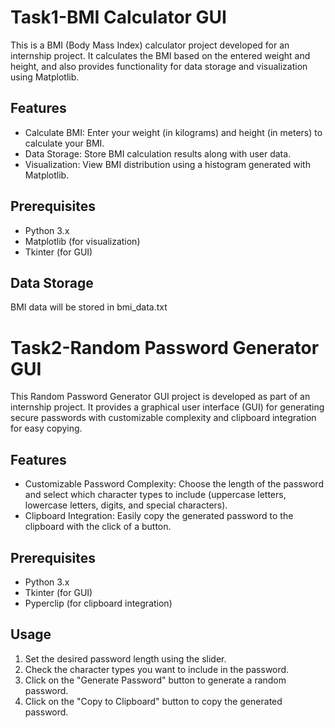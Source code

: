 # Task1-BMI Calculator GUI

This is a BMI (Body Mass Index) calculator project developed for an internship project. It calculates the BMI based on the entered weight and height, and also provides functionality for data storage and visualization using Matplotlib.

## Features
- Calculate BMI: Enter your weight (in kilograms) and height (in meters) to calculate your BMI.
- Data Storage: Store BMI calculation results along with user data.
- Visualization: View BMI distribution using a histogram generated with Matplotlib.

## Prerequisites
- Python 3.x
- Matplotlib (for visualization)
- Tkinter (for GUI)

## Data Storage
BMI data will be stored in bmi_data.txt

# Task2-Random Password Generator GUI

This Random Password Generator GUI project is developed as part of an internship project. It provides a graphical user interface (GUI) for generating secure passwords with customizable complexity and clipboard integration for easy copying.

## Features
- Customizable Password Complexity: Choose the length of the password and select which character types to include (uppercase letters, lowercase letters, digits, and special characters).
- Clipboard Integration: Easily copy the generated password to the clipboard with the click of a button.

## Prerequisites
- Python 3.x
- Tkinter (for GUI)
- Pyperclip (for clipboard integration)

## Usage
1. Set the desired password length using the slider.
2. Check the character types you want to include in the password.
3. Click on the "Generate Password" button to generate a random password.
4. Click on the "Copy to Clipboard" button to copy the generated password.
